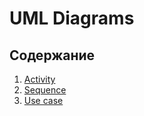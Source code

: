 
# UML Diagrams
## Содержание

1. [Activity](https://github.com/IlyaDanilovich/Currency-Converter/tree/master/Diagrams/Activity)
2. [Sequence](https://github.com/IlyaDanilovich/Currency-Converter/tree/master/Diagrams/Sequence)
3. [Use case](https://github.com/IlyaDanilovich/Currency-Converter/tree/master/Diagrams/Use%20case)
